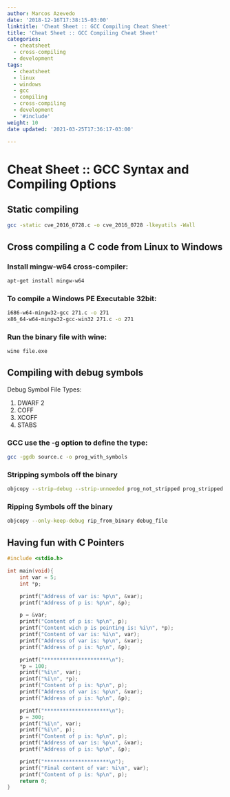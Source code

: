 ```yaml
---
author: Marcos Azevedo
date: '2018-12-16T17:38:15-03:00'
linktitle: 'Cheat Sheet :: GCC Compiling Cheat Sheet'
title: 'Cheat Sheet :: GCC Compiling Cheat Sheet'
categories:
  - cheatsheet
  - cross-compiling
  - development
tags:
  - cheatsheet
  - linux
  - windows
  - gcc
  - compiling
  - cross-compiling
  - development
  - '#include'
weight: 10
date updated: '2021-03-25T17:36:17-03:00'

---
```



# Cheat Sheet :: GCC Syntax and Compiling Options 

## Static compiling
```bash
gcc -static cve_2016_0728.c -o cve_2016_0728 -lkeyutils -Wall
```

## Cross compiling a C code from Linux to Windows
### Install mingw-w64 cross-compiler:
```bash
apt-get install mingw-w64
```

### To compile a Windows PE Executable 32bit:
```bash
i686-w64-mingw32-gcc 271.c -o 271
x86_64-w64-mingw32-gcc-win32 271.c -o 271
```

### Run the binary file with **wine**:
```bash
wine file.exe
```

## Compiling with debug symbols
Debug Symbol File Types:
1. DWARF 2
2. COFF
3. XCOFF
4. STABS

### GCC use the -g option to define the type:
```bash
gcc -ggdb source.c -o prog_with_symbols
```

### Stripping symbols off the binary
```bash
objcopy --strip-debug --strip-unneeded prog_not_stripped prog_stripped
```

### Ripping Symbols off the binary
```bash
objcopy --only-keep-debug rip_from_binary debug_file
```

## Having fun with C Pointers
```C
#include <stdio.h>

int main(void){
    int var = 5;
    int *p;

    printf("Address of var is: %p\n", &var);
    printf("Address of p is: %p\n", &p);

    p = &var;
    printf("Content of p is: %p\n", p);
    printf("Content wich p is pointing is: %i\n", *p);
    printf("Content of var is: %i\n", var);
    printf("Address of var is: %p\n", &var);
    printf("Address of p is: %p\n", &p);

    printf("*********************\n");
    *p = 100;
    printf("%i\n", var);
    printf("%i\n", *p);
    printf("Content of p is: %p\n", p);
    printf("Address of var is: %p\n", &var);
    printf("Address of p is: %p\n", &p);

    printf("*********************\n");
    p = 300;
    printf("%i\n", var);
    printf("%i\n", p);
    printf("Content of p is: %p\n", p);
    printf("Address of var is: %p\n", &var);
    printf("Address of p is: %p\n", &p);

    printf("*********************\n");
    printf("Final content of var: %i\n", var);
    printf("Content of p is: %p\n", p);
    return 0;
}
```

